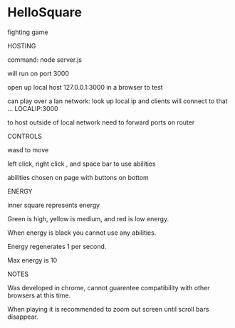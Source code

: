 # HelloSquare
fighting game

HOSTING

command: node server.js

will run on port 3000

open up local host 127.0.0.1:3000 in a browser to test

can play over a lan network: look up local ip and clients will connect to that ... LOCALIP:3000

to host outside of local network need to forward ports on router


CONTROLS


wasd to move

left click, right click , and space bar to use abilities

abilities chosen on page with buttons on bottom


ENERGY


inner square represents energy

Green is high, yellow is medium, and red is low energy.

When energy is black you cannot use any abilities.

Energy regenerates 1 per second.

Max energy is 10


NOTES


Was developed in chrome, cannot guarentee compatibility with other browsers at this time.

When playing it is recommended to zoom out screen until scroll bars disappear.
